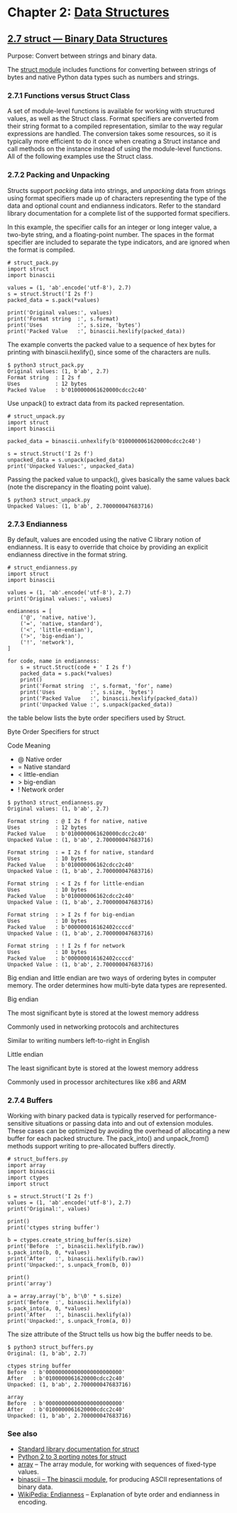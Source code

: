 # Chapter 2: [Data Structures](https://pymotw.com/3/data_structures.html)

## [2.7 struct — Binary Data Structures](https://pymotw.com/3/struct/index.html)

Purpose:	Convert between strings and binary data.

The [struct module](https://docs.python.org/3/library/struct.html) includes functions for converting between strings of bytes and native Python data types such as numbers and strings.

### 2.7.1 Functions versus Struct Class

A set of module-level functions is available for working with structured values, as well as the Struct class. Format specifiers are converted from their string format to a compiled representation, similar to the way regular expressions are handled. The conversion takes some resources, so it is typically more efficient to do it once when creating a Struct instance and call methods on the instance instead of using the module-level functions. All of the following examples use the Struct class.

### 2.7.2 Packing and Unpacking

Structs support _packing_ data into strings, and _unpacking_ data from strings using format specifiers made up of characters representing the type of the data and optional count and endianness indicators. Refer to the standard library documentation for a complete list of the supported format specifiers.

In this example, the specifier calls for an integer or long integer value, a two-byte string, and a floating-point number. The spaces in the format specifier are included to separate the type indicators, and are ignored when the format is compiled.

```
# struct_pack.py
import struct
import binascii

values = (1, 'ab'.encode('utf-8'), 2.7)
s = struct.Struct('I 2s f')
packed_data = s.pack(*values)

print('Original values:', values)
print('Format string  :', s.format)
print('Uses           :', s.size, 'bytes')
print('Packed Value   :', binascii.hexlify(packed_data))
```

The example converts the packed value to a sequence of hex bytes for printing with binascii.hexlify(), since some of the characters are nulls.

```
$ python3 struct_pack.py
Original values: (1, b'ab', 2.7)
Format string  : I 2s f
Uses           : 12 bytes
Packed Value   : b'0100000061620000cdcc2c40'
```

Use unpack() to extract data from its packed representation.

```
# struct_unpack.py
import struct
import binascii

packed_data = binascii.unhexlify(b'0100000061620000cdcc2c40')

s = struct.Struct('I 2s f')
unpacked_data = s.unpack(packed_data)
print('Unpacked Values:', unpacked_data)
```

Passing the packed value to unpack(), gives basically the same values back (note the discrepancy in the floating point value).

```
$ python3 struct_unpack.py
Unpacked Values: (1, b'ab', 2.700000047683716)
```

### 2.7.3 Endianness

By default, values are encoded using the native C library notion of endianness. It is easy to override that choice by providing an explicit endianness directive in the format string.

```
# struct_endianness.py
import struct
import binascii

values = (1, 'ab'.encode('utf-8'), 2.7)
print('Original values:', values)

endianness = [
    ('@', 'native, native'),
    ('=', 'native, standard'),
    ('<', 'little-endian'),
    ('>', 'big-endian'),
    ('!', 'network'),
]

for code, name in endianness:
    s = struct.Struct(code + ' I 2s f')
    packed_data = s.pack(*values)
    print()
    print('Format string  :', s.format, 'for', name)
    print('Uses           :', s.size, 'bytes')
    print('Packed Value   :', binascii.hexlify(packed_data))
    print('Unpacked Value :', s.unpack(packed_data))
```

the table below lists the byte order specifiers used by Struct.

Byte Order Specifiers for struct

Code	Meaning

* \@	Native order
* \=	Native standard
* \<	little-endian
* \>	big-endian
* \!	Network order

```
$ python3 struct_endianness.py
Original values: (1, b'ab', 2.7)

Format string  : @ I 2s f for native, native
Uses           : 12 bytes
Packed Value   : b'0100000061620000cdcc2c40'
Unpacked Value : (1, b'ab', 2.700000047683716)

Format string  : = I 2s f for native, standard
Uses           : 10 bytes
Packed Value   : b'010000006162cdcc2c40'
Unpacked Value : (1, b'ab', 2.700000047683716)

Format string  : < I 2s f for little-endian
Uses           : 10 bytes
Packed Value   : b'010000006162cdcc2c40'
Unpacked Value : (1, b'ab', 2.700000047683716)

Format string  : > I 2s f for big-endian
Uses           : 10 bytes
Packed Value   : b'000000016162402ccccd'
Unpacked Value : (1, b'ab', 2.700000047683716)

Format string  : ! I 2s f for network
Uses           : 10 bytes
Packed Value   : b'000000016162402ccccd'
Unpacked Value : (1, b'ab', 2.700000047683716)
```

Big endian and little endian are two ways of ordering bytes in computer memory. The order determines how multi-byte data types are represented. 

Big endian 

The most significant byte is stored at the lowest memory address

Commonly used in networking protocols and architectures

Similar to writing numbers left-to-right in English

Little endian 

The least significant byte is stored at the lowest memory address

Commonly used in processor architectures like x86 and ARM

### 2.7.4 Buffers

Working with binary packed data is typically reserved for performance-sensitive situations or passing data into and out of extension modules. These cases can be optimized by avoiding the overhead of allocating a new buffer for each packed structure. The pack_into() and unpack_from() methods support writing to pre-allocated buffers directly.

```
# struct_buffers.py
import array
import binascii
import ctypes
import struct

s = struct.Struct('I 2s f')
values = (1, 'ab'.encode('utf-8'), 2.7)
print('Original:', values)

print()
print('ctypes string buffer')

b = ctypes.create_string_buffer(s.size)
print('Before  :', binascii.hexlify(b.raw))
s.pack_into(b, 0, *values)
print('After   :', binascii.hexlify(b.raw))
print('Unpacked:', s.unpack_from(b, 0))

print()
print('array')

a = array.array('b', b'\0' * s.size)
print('Before  :', binascii.hexlify(a))
s.pack_into(a, 0, *values)
print('After   :', binascii.hexlify(a))
print('Unpacked:', s.unpack_from(a, 0))
```

The size attribute of the Struct tells us how big the buffer needs to be.

```
$ python3 struct_buffers.py
Original: (1, b'ab', 2.7)

ctypes string buffer
Before  : b'000000000000000000000000'
After   : b'0100000061620000cdcc2c40'
Unpacked: (1, b'ab', 2.700000047683716)

array
Before  : b'000000000000000000000000'
After   : b'0100000061620000cdcc2c40'
Unpacked: (1, b'ab', 2.700000047683716)
```

### See also

* [Standard library documentation for struct](https://docs.python.org/3/library/struct.html)
* [Python 2 to 3 porting notes for struct](https://pymotw.com/3/porting_notes.html#porting-struct)
* [array](https://pymotw.com/3/array/index.html#module-array) – The array module, for working with sequences of fixed-type values.
* [binascii – The binascii module](https://docs.python.org/3/library/binascii.html), for producing ASCII representations of binary data.
* [WikiPedia: Endianness](https://en.wikipedia.org/wiki/Endianness) – Explanation of byte order and endianness in encoding.